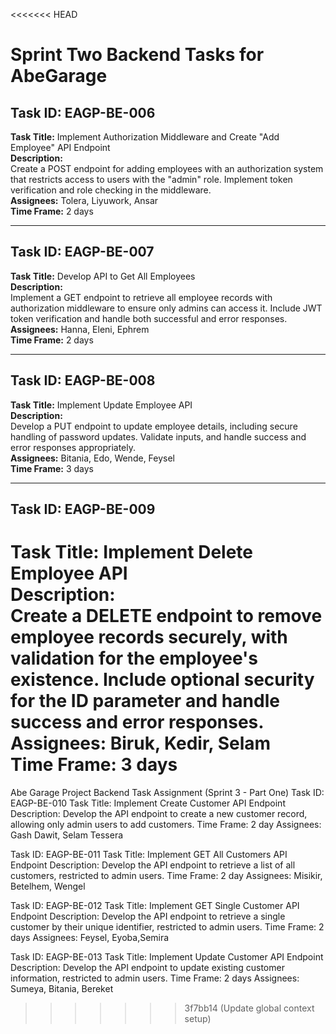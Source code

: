 <<<<<<< HEAD
# Sprint Two Backend Tasks for AbeGarage

## Task ID: EAGP-BE-006
**Task Title:** Implement Authorization Middleware and Create "Add Employee" API Endpoint  
**Description:**  
Create a POST endpoint for adding employees with an authorization system that restricts access to users with the "admin" role. Implement token verification and role checking in the middleware.  
**Assignees:** Tolera, Liyuwork, Ansar  
**Time Frame:** 2 days  

---

## Task ID: EAGP-BE-007
**Task Title:** Develop API to Get All Employees  
**Description:**  
Implement a GET endpoint to retrieve all employee records with authorization middleware to ensure only admins can access it. Include JWT token verification and handle both successful and error responses.  
**Assignees:** Hanna, Eleni, Ephrem  
**Time Frame:** 2 days  

---

## Task ID: EAGP-BE-008
**Task Title:** Implement Update Employee API  
**Description:**  
Develop a PUT endpoint to update employee details, including secure handling of password updates. Validate inputs, and handle success and error responses appropriately.  
**Assignees:** Bitania, Edo, Wende, Feysel  
**Time Frame:** 3 days  

---

## Task ID: EAGP-BE-009
**Task Title:** Implement Delete Employee API  
**Description:**  
Create a DELETE endpoint to remove employee records securely, with validation for the employee's existence. Include optional security for the ID parameter and handle success and error responses.  
**Assignees:** Biruk, Kedir, Selam  
**Time Frame:** 3 days  
=======
Abe Garage Project Backend Task Assignment (Sprint 3 - Part One)
Task ID: EAGP-BE-010
Task Title: Implement Create Customer API Endpoint
Description: Develop the API endpoint to create a new customer record, allowing only admin users to add customers.
Time Frame: 2 day
Assignees: Gash Dawit, Selam Tessera

Task ID: EAGP-BE-011
Task Title: Implement GET All Customers API Endpoint
Description: Develop the API endpoint to retrieve a list of all customers, restricted to admin users.
Time Frame: 2 day
Assignees: Misikir, Betelhem, Wengel

Task ID: EAGP-BE-012
Task Title: Implement GET Single Customer API Endpoint
Description: Develop the API endpoint to retrieve a single customer by their unique identifier, restricted to admin users.
Time Frame: 2 days
Assignees: Feysel, Eyoba,Semira

Task ID: EAGP-BE-013
Task Title: Implement Update Customer API Endpoint
Description: Develop the API endpoint to update existing customer information, restricted to admin users.
Time Frame: 2 days
Assignees: Sumeya, Bitania, Bereket






>>>>>>> 3f7bb14 (Update global context setup)
